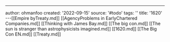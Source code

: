 ---
author: ohmanfoo
created: '2022-09-15'
source: '#todo'
tags: ''
title: '1620'
---[[Empire byTreaty.md]]
[[AgencyProblems in EarlyChartered Companies.md]]
[[Thinking with James Bay.md]]
[[The big con.md]]
[[The sun is stranger than astrophysicists imagined.md]]
[[1620.md]]
[[The Big Con EN.md]]
[[Treaty.md]]
